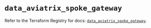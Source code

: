 # `data_aviatrix_spoke_gateway`

Refer to the Terraform Registry for docs: [`data_aviatrix_spoke_gateway`](https://registry.terraform.io/providers/aviatrixsystems/aviatrix/8.1.10/docs/data-sources/spoke_gateway).
